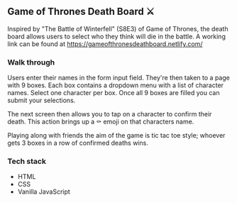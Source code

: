 ## Game of Thrones Death Board ⚔️

Inspired by "The Battle of Winterfell" (S8E3) of Game of Thrones, the death board allows users to select who they think will die in the battle. A working link can be found at https://gameofthronesdeathboard.netlify.com/

### Walk through

Users enter their names in the form input field. They're then taken to a page with 9 boxes. Each box contains a dropdown menu with a list of character names. Select one character per box. Once all 9 boxes are filled you can submit your selections. 

The next screen then allows you to tap on a character to confirm their death. This action brings up a ⚰️ emoji on that characters name. 

Playing along with friends the aim of the game is tic tac toe style; whoever gets 3 boxes in a row of confirmed deaths wins.

### Tech stack 
- HTML 
- CSS 
- Vanilla JavaScript